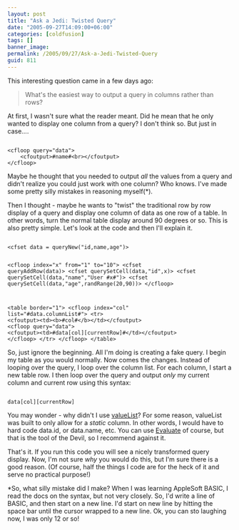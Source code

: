 ```yaml
---
layout: post
title: "Ask a Jedi: Twisted Query"
date: "2005-09-27T14:09:00+06:00"
categories: [coldfusion]
tags: []
banner_image: 
permalink: /2005/09/27/Ask-a-Jedi-Twisted-Query
guid: 811
---
```


This interesting question came in a few days ago:

<blockquote>
What's the easiest way to output a query in columns rather than rows?
</blockquote>

At first, I wasn't sure what the reader meant. Did he mean that he only wanted to display one column from a query? I don't think so. But just in case....

<code>
&lt;cfloop query="data"&gt;
	&lt;cfoutput&gt;#name#&lt;br&gt;&lt;/cfoutput&gt;
&lt;/cfloop&gt;
</code>

Maybe he thought that you needed to output <i>all</i> the values from a query and didn't realize you could just work with one column? Who knows. I've made some pretty silly mistakes in reasoning myself(*). 

Then I thought - maybe he wants to "twist" the traditional row by row display of a query and display one column of data as one row of a table. In other words, turn the normal table display around 90 degrees or so. This is also pretty simple. Let's look at the code and then I'll explain it.
<!--more-->
<code>
&lt;cfset data = queryNew("id,name,age")&gt;

&lt;cfloop index="x" from="1" to="10"&gt;
	&lt;cfset queryAddRow(data)&gt;
	&lt;cfset querySetCell(data,"id",x)&gt;
	&lt;cfset querySetCell(data,"name","User #x#")&gt;
	&lt;cfset querySetCell(data,"age",randRange(20,90))&gt;
&lt;/cfloop&gt;

&lt;table border="1"&gt;
&lt;cfloop index="col" list="#data.columnList#"&gt;
	&lt;tr&gt;
	&lt;cfoutput&gt;&lt;td&gt;&lt;b&gt;#col#&lt;/b&gt;&lt;/td&gt;&lt;/cfoutput&gt;
	&lt;cfloop query="data"&gt;
		&lt;cfoutput&gt;&lt;td&gt;#data[col][currentRow]#&lt;/td&gt;&lt;/cfoutput&gt;
	&lt;/cfloop&gt;
	&lt;/tr&gt;
&lt;/cfloop&gt;
&lt;/table&gt;
</code>

So, just ignore the beginning. All I'm doing is creating a fake query. I begin my table as you would normally. Now comes the changes. Instead of looping over the query, I loop over the column list. For each column, I start a new table row. I then loop over the query and output <i>only</i> my current column and current row using this syntax:

<code>
data[col][currentRow]
</code>

You may wonder - why didn't I use <a href="http://livedocs.macromedia.com/coldfusion/7/htmldocs/00000662.htm">valueList</a>? For some reason, valueList was built to only allow for a <i>static</i> column. In other words, I would have to hard code data.id, or data.name, etc. You can use <a href="http://livedocs.macromedia.com/coldfusion/7/htmldocs/00000458.htm">Evaluate</a> of course, but that is the tool of the Devil, so I recommend against it.

That's it. If you run this code you will see a nicely transformed query display. Now, I'm not sure <i>why</i> you would do this, but I'm sure there is a good reason. (Of course, half the things I code are for the heck of it and serve no practical purpose!)

*So, what silly mistake did I make? When I was learning AppleSoft BASIC, I read the docs on the syntax, but not very closely. So, I'd write a line of BASIC, and then start on a new line. I'd start on new line by hitting the space bar until the cursor wrapped to a new line. Ok, you can sto laughing now, I was only 12 or so!